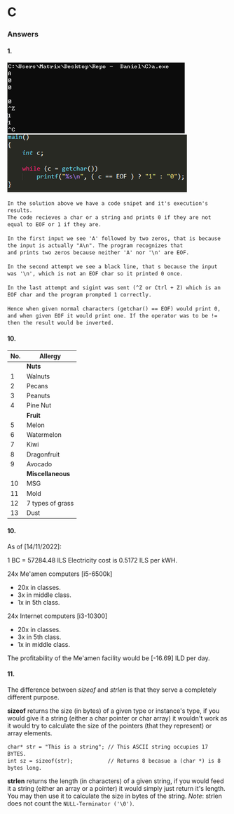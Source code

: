 # C

### Answers

#### 1.
![Image1](https://github.com/TimonLevy/Programming-Languages/blob/5004e38554d474532f2f20437d505e987e242198/C/Ex1.png)
![image2](https://github.com/TimonLevy/Programming-Languages/blob/5004e38554d474532f2f20437d505e987e242198/C/Ex2.png)
```
In the solution above we have a code snipet and it's execution's results.
The code recieves a char or a string and prints 0 if they are not equal to EOF or 1 if they are.

In the first input we see 'A' followed by two zeros, that is because the input is actually "A\n". The program recognizes that
and prints two zeros because neither 'A' nor '\n' are EOF.

In the second attempt we see a black line, that s because the input was '\n', which is not an EOF char so it printed 0 once.

In the last attempt and sigint was sent (^Z or Ctrl + Z) which is an EOF char and the program prompted 1 correctly.

Hence when given normal characters (getchar() == EOF) would print 0, and when given EOF it would print one. If the operator was to be != then the result would be inverted.
```


#### 10.

| No.   | Allergy           |
| --    | --                |
|       | **Nuts**          |
| 1     | Walnuts           |
| 2     | Pecans            |
| 3     | Peanuts           |
| 4     | Pine Nut          |
|       | **Fruit**         |
| 5     | Melon             |
| 6     | Watermelon        |
| 7     | Kiwi              |
| 8     | Dragonfruit       |
| 9     | Avocado           |
|       | **Miscellaneous** |
| 10    | MSG               |
| 11    | Mold              |
| 12    | 7 types of grass  |
| 13    | Dust              |


#### 10.
As of [14/11/2022]:

1 BC = 57284.48 ILS
Electricity cost is 0.5172 ILS per kWH.

24x Me'amen computers   [i5-6500k]
* 20x   in classes.
* 3x    in middle class.
* 1x    in 5th class.

24x Internet computers  [i3-10300]
* 20x   in classes.
* 3x    in 5th class.
* 1x    in middle class.

The profitability of the Me'amen facility would be [-16.69] ILD per day.


#### 11.
The difference between *sizeof* and *strlen* is that they serve a completely different purpose.

**sizeof** returns the size (in bytes) of a given type or instance's type, if you would give it a string (either a char pointer or char array) it wouldn't work as it would try to calculate the size of the pointers (that they represent) or array elements.

```
char* str = "This is a string"; // This ASCII string occupies 17 BYTES.
int sz = sizeof(str);           // Returns 8 becasue a (char *) is 8 bytes long.
```

**strlen** returns the length (in characters) of a given string, if you would feed it a string (either an array or a pointer) it would simply just return it's length. You may then use it to calculate the size in bytes of the string.
*Note*: strlen does not count the `NULL-Terminator ('\0')`.